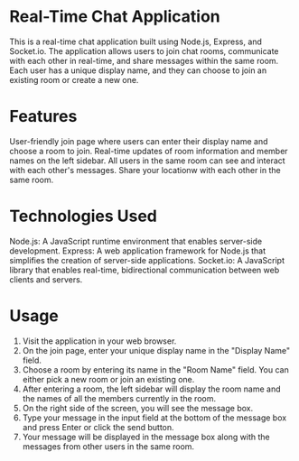 # Real-Time Chat Application
This is a real-time chat application built using Node.js, Express, and Socket.io. The application allows users to join chat rooms, communicate with each other in real-time, and share messages within the same room. Each user has a unique display name, and they can choose to join an existing room or create a new one.

# Features
User-friendly join page where users can enter their display name and choose a room to join.
Real-time updates of room information and member names on the left sidebar.
All users in the same room can see and interact with each other's messages.
Share your locationw with each other in the same room.

# Technologies Used
Node.js: A JavaScript runtime environment that enables server-side development.
Express: A web application framework for Node.js that simplifies the creation of server-side applications.
Socket.io: A JavaScript library that enables real-time, bidirectional communication between web clients and servers.

# Usage
1. Visit the application in your web browser.
2. On the join page, enter your unique display name in the "Display Name" field.
3. Choose a room by entering its name in the "Room Name" field. You can either pick a new room or join an existing one.
4. After entering a room, the left sidebar will display the room name and the names of all the members currently in the room.
5. On the right side of the screen, you will see the message box.
6. Type your message in the input field at the bottom of the message box and press Enter or click the send button.
7. Your message will be displayed in the message box along with the messages from other users in the same room.
